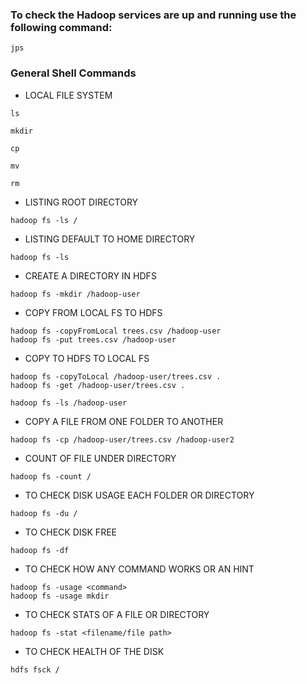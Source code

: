 ### To check the Hadoop services are up and running use the following command:

```
jps
```

### General Shell Commands

- LOCAL FILE SYSTEM

```
ls
```

```
mkdir
```

```
cp
```

```
mv
```

```
rm

```

- LISTING ROOT DIRECTORY

```
hadoop fs -ls /
```

- LISTING DEFAULT TO HOME DIRECTORY

```
hadoop fs -ls
```

- CREATE A DIRECTORY IN HDFS

```
hadoop fs -mkdir /hadoop-user
```

- COPY FROM LOCAL FS TO HDFS

```
hadoop fs -copyFromLocal trees.csv /hadoop-user
hadoop fs -put trees.csv /hadoop-user
```

- COPY TO HDFS TO LOCAL FS

```
hadoop fs -copyToLocal /hadoop-user/trees.csv .
hadoop fs -get /hadoop-user/trees.csv .
```

```
hadoop fs -ls /hadoop-user
```

- COPY A FILE FROM ONE FOLDER TO ANOTHER

```
hadoop fs -cp /hadoop-user/trees.csv /hadoop-user2
```

- COUNT OF FILE UNDER DIRECTORY

```
hadoop fs -count /
```

- TO CHECK DISK USAGE EACH FOLDER OR DIRECTORY

```
hadoop fs -du /
```

- TO CHECK DISK FREE

```
hadoop fs -df
```

- TO CHECK HOW ANY COMMAND WORKS OR AN HINT 

```
hadoop fs -usage <command>
hadoop fs -usage mkdir
```

- TO CHECK STATS OF A FILE OR DIRECTORY

```
hadoop fs -stat <filename/file path>
```

- TO CHECK HEALTH OF THE DISK

```
hdfs fsck /
```